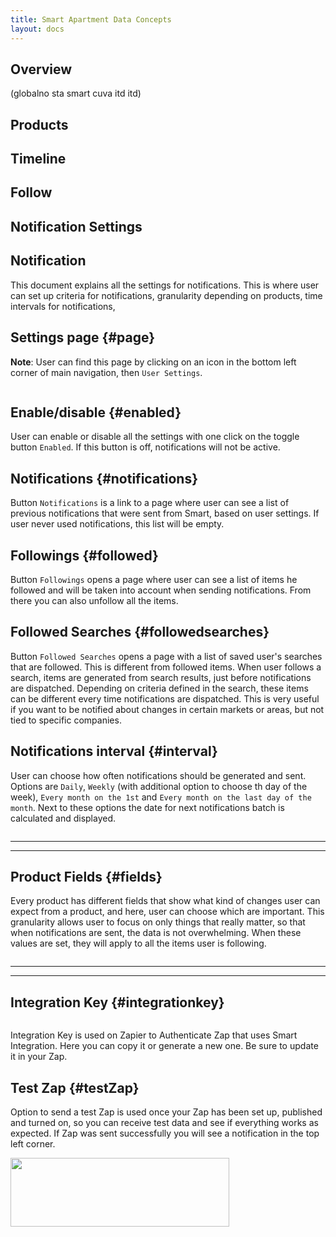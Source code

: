```yaml
---
title: Smart Apartment Data Concepts
layout: docs
---
```


## Overview 
(globalno sta smart cuva itd itd)
## Products 
## Timeline
## Follow
## Notification Settings
## Notification


















This document explains all the settings for notifications. 
This is where user can set up criteria for notifications, granularity depending on products, time intervals for notifications, 


Settings page {#page}
--------------------------------------------------

**Note**: User can find this page by clicking on an icon in the bottom left corner of main navigation, then `User Settings`.

<img class="img-responsive docs-img" src="{{ site.baseurl }}/assets/settings.jpg" alt="">

Enable/disable {#enabled}
--------------------------------------------------
User can enable or disable all the settings with one click on the toggle button `Enabled`. If this button is off, notifications will not be active.


Notifications {#notifications}
-------------------------
Button `Notifications` is a link to a page where user can see a list of previous notifications that were sent from Smart, based on user settings. If user never used notifications, this list will be empty.

Followings {#followed}
--------------------------------------------------------------
Button `Followings` opens a page where user can see a list of items he followed and will be taken into account when sending notifications.
From there you can also unfollow all the items.

Followed Searches {#followedsearches}
------------------------
Button `Followed Searches` opens a page with a list of saved user's searches that are followed. This is different from followed items. When user follows a search, items are generated from search results, just before notifications are dispatched. Depending on criteria defined in the search, these items can be different every time notifications are dispatched. This is very useful if you want to be notified about changes in certain markets or areas, but not tied to specific companies.

Notifications interval {#interval}
-------------------------------------
User can choose how often notifications should be generated and sent. Options are `Daily`, `Weekly` (with additional option to choose th day of the week), `Every month on the 1st` and `Every month on the last day of the month`. Next to these options the date for next notifications batch is calculated and displayed. 

<img class="img-responsive docs-img" src="{{ site.baseurl }}/assets/notifications3.png" alt="">

---
---

Product Fields {#fields}
----------------------------------


Every product has different fields that show what kind of changes user can expect from a product, and here, user can choose which are important. This granularity allows user to focus on only things that really matter, so that when notifications are sent, the data is not overwhelming. When these values are set, they will apply to all the items user is following.

<img class="img-responsive docs-img" src="{{ site.baseurl }}/assets/notifications4.png" alt="">

---
---

Integration Key {#integrationkey}
------

<img class="img-responsive docs-img" src="{{ site.baseurl }}/assets/notifications5.png" alt="">

Integration Key is used on Zapier to Authenticate Zap that uses Smart Integration. Here you can copy it or generate a new one. Be sure to update it in your Zap.

Test Zap {#testZap}
-----

Option to send a test Zap is used once your Zap has been set up, published and turned on, so you can receive test data and see if everything works as expected. If Zap was sent successfully you will see a notification in the top left corner.


<img class="img-responsive docs-img" src="{{ site.baseurl }}/assets/notifications1.png" width="350px" height="110px" alt="">
